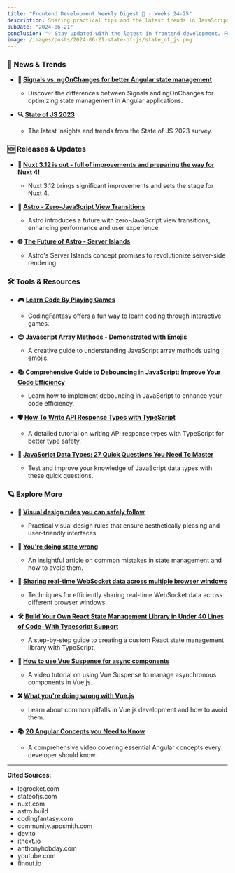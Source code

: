 ```yaml
---
title: "Frontend Development Weekly Digest 🌸 - Weeks 24-25"
description: Sharing practical tips and the latest trends in JavaScript
pubDate: "2024-06-21"
conclusion: "💡 Stay updated with the latest in frontend development. Follow the links for more insights."
image: /images/posts/2024-06-21-state-of-js/state_of_js.png
---
```


### 📢 News & Trends

- **🌟 [Signals vs. ngOnChanges for better Angular state management](https://blog.logrocket.com/signals-vs-ngonchanges-angular-state-management/)**

  - Discover the differences between Signals and ngOnChanges for optimizing state management in Angular applications.

- **🔍 [State of JS 2023](https://2023.stateofjs.com/en-US/)**
  - The latest insights and trends from the State of JS 2023 survey.

### 🆕 Releases & Updates

- **🚀 [Nuxt 3.12 is out - full of improvements and preparing the way for Nuxt 4!](https://nuxt.com/blog/v3-12)**

  - Nuxt 3.12 brings significant improvements and sets the stage for Nuxt 4.

- **🔮 [Astro - Zero-JavaScript View Transitions](https://astro.build/blog/future-of-astro-zero-js-view-transitions)**

  - Astro introduces a future with zero-JavaScript view transitions, enhancing performance and user experience.

- **🌐 [The Future of Astro - Server Islands](https://astro.build/blog/future-of-astro-server-islands)**
  - Astro's Server Islands concept promises to revolutionize server-side rendering.

### 🛠 Tools & Resources

- **🎮 [Learn Code By Playing Games](https://codingfantasy.com/)**

  - CodingFantasy offers a fun way to learn coding through interactive games.

- **😊 [Javascript Array Methods - Demonstrated with Emojis](https://community.appsmith.com/content/guide/javascript-array-methods-demonstrated-emojis)**

  - A creative guide to understanding JavaScript array methods using emojis.

- **📚 [Comprehensive Guide to Debouncing in JavaScript: Improve Your Code Efficiency](https://dev.to/dipakahirav/understanding-debouncing-in-javascript-5g30)**

  - Learn how to implement debouncing in JavaScript to enhance your code efficiency.

- **🛡️ [How To Write API Response Types with TypeScript](https://itnext.io/how-to-write-api-response-types-with-typescript-f8152ddd43dd)**

  - A detailed tutorial on writing API response types with TypeScript for better type safety.

- **🔢 [JavaScript Data Types: 27 Quick Questions You Need To Master](https://dev.to/_ndeyefatoudiop/javascript-data-types-27-quick-questions-you-need-to-master-1828)**

  - Test and improve your knowledge of JavaScript data types with these quick questions.

### 🪐 Explore More

- **🎨 [Visual design rules you can safely follow](https://anthonyhobday.com/sideprojects/saferules/)**

  - Practical visual design rules that ensure aesthetically pleasing and user-friendly interfaces.

- **🧩 [You're doing state wrong](https://dev.to/kl13nt/youre-doing-state-wrong-2ch8)**

  - An insightful article on common mistakes in state management and how to avoid them.

- **🔗 [Sharing real-time WebSocket data across multiple browser windows](https://itnext.io/sharing-real-time-websocket-data-across-multiple-browser-windows-4e0538dd7563)**

  - Techniques for efficiently sharing real-time WebSocket data across different browser windows.

- **🛠️ [Build Your Own React State Management Library in Under 40 Lines of Code - With Typescript Support](https://www.finout.io/blog/build-your-own-react-state-management-library-in-under-40-lines-of-code-with-typescript-support-hji)**

  - A step-by-step guide to creating a custom React state management library with TypeScript.

- **🎥 [How to use Vue Suspense for async components](https://www.youtube.com/watch?v=GQpKm_CNH4A)**

  - A video tutorial on using Vue Suspense to manage asynchronous components in Vue.js.

- **❌ [What you're doing wrong with Vue.js](https://www.youtube.com/watch?v=mYtoU491aBU)**

  - Learn about common pitfalls in Vue.js development and how to avoid them.

- **📚 [20 Angular Concepts you Need to Know](https://www.youtube.com/watch?v=RedkSCxVPbw)**
  - A comprehensive video covering essential Angular concepts every developer should know.

---

**Cited Sources:**

- logrocket.com
- stateofjs.com
- nuxt.com
- astro.build
- codingfantasy.com
- community.appsmith.com
- dev.to
- itnext.io
- anthonyhobday.com
- youtube.com
- finout.io
